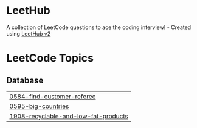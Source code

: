 # LeetHub
A collection of LeetCode questions to ace the coding interview! - Created using [LeetHub v2](https://github.com/arunbhardwaj/LeetHub-2.0)

<!---LeetCode Topics Start-->
# LeetCode Topics
## Database
|  |
| ------- |
| [0584-find-customer-referee](https://github.com/doldollee00/LeetHub/tree/master/0584-find-customer-referee) |
| [0595-big-countries](https://github.com/doldollee00/LeetHub/tree/master/0595-big-countries) |
| [1908-recyclable-and-low-fat-products](https://github.com/doldollee00/LeetHub/tree/master/1908-recyclable-and-low-fat-products) |
<!---LeetCode Topics End-->